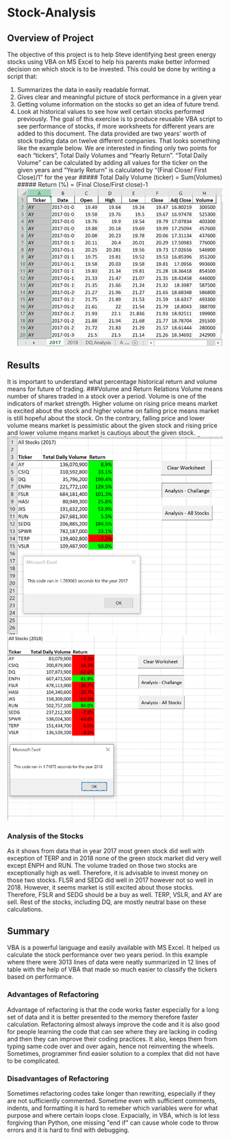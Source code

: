 # Stock-Analysis
## Overview of Project
The objective of this project is to help Steve identifying best green energy stocks using VBA on MS Excel to help his parents make better informed decision on which stock is to be invested. This could be done by writing a script that:
1.	Summarizes the data in easily readable format. 
2.	Gives clear and meaningful picture of stock performance in a given year 
3.	Getting volume information on the stocks so get an idea of future trend. 
4.	Look at historical values to see how well certain stocks performed previously. 
The goal of this exercise is to produce reusable VBA script to see performance of stocks, if more worksheets for different years are added to this document. The data provided are two years’ worth of stock trading data on twelve different companies. That looks something like the example below. We are interested in finding only two points for each “tickers”, Total Daily Volumes and “Yearly Return”. “Total Daily Volume” can be calculated by adding all values for the ticker on the given years and “Yearly Return” is calculated by “(Final Close/ First Close)/1” for the year 
                   ##### Total Daily Volume (ticker) = Sum(Volumes)
                   ##### Return (%) = (Final Close/First close)-1 
  ![Image of Excel 2018 Data and Table](https://github.com/h4mm4d/stock-analysis/blob/main/Resources/sample.PNG?raw=true)
## Results
It is important to understand what percentage historical return and volume means for future of trading. 
###Volume and Return Relations
	Volume means number of shares traded in a stock over a period. Volume is one of the indicators of market strength. Higher volume on rising price means market is excited about the stock and higher volume on falling price means market is still hopeful about the stock. On the contrary, falling price and lower volume means market is pessimistic about the given stock and rising price and lower volume means market is cautious about the given stock. 
	![2017 Table](https://github.com/h4mm4d/stock-analysis/blob/main/Resources/VBA_Challenge_2017.png?raw=true)![2018 Table](https://github.com/h4mm4d/stock-analysis/blob/main/Resources/VBA_Challenge_2018.png?raw=true) 
### Analysis of the Stocks
As it shows from data that in year 2017 most green stock did well with exception of TERP and in 2018 none of the green stock market did very well except ENPH and RUN. The volume traded on those two stocks are exceptionally high as well. Therefore, it is advisable to invest money on those two stocks. FLSR and SEDG did well in 2017 however not so well in 2018. However, it seems market is still excited about those stocks. Therefore, FSLR and SEDG should be a buy as well. TERP, VSLR, and AY are sell. Rest of the stocks, including DQ, are mostly neutral base on these calculations.  

## Summary
VBA is a powerful language and easily available with MS Excel. It helped us calculate the stock performance over two years period. In this example where there were 3013 lines of data were neatly summarized in 12 lines of table with the help of VBA that made so much easier to classify the tickers based on performance. 

### Advantages of Refactoring
Advantage of refactoring is that the code works faster especially for a long set of data and it is better presented to the memory therefore faster calculation. Refactoring almost always improve the code and it is also good for people learning the code that can see where they are lacking in coding and then they can improve their coding practices. It also, keeps them from typing same code over and over again, hence not reinventing the wheels. Sometimes, programmer find easier solution to a complex that did not have to be complicated.
### Disadvantages of Refactoring
Sometimes refactoring codes take longer than rewriting, especially if they are not sufficiently commented. Sometime even with sufficient comments, indents, and formatting it is hard to remeber which variables were for what purpose and where certain loops close. Expacially, in VBA, which is lot less forgiving than Python, one missing "end if" can cause whole code to throw errors and it is hard to find with debugging.  

